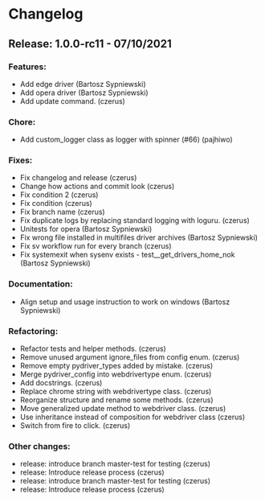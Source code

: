 # Changelog
## Release: 1.0.0-rc11 - 07/10/2021
### Features:
* Add edge driver <bartosz sypniewski> (Bartosz Sypniewski)
* Add opera driver <bartosz sypniewski> (Bartosz Sypniewski)
* Add update command. <czerus> (czerus)
### Chore:
* Add custom_logger class as logger with spinner (#66) <pajhiwo> (pajhiwo)
### Fixes:
* Fix changelog and release <czerus> (czerus)
* Change how actions and commit look <czerus> (czerus)
* Fix condition 2 <czerus> (czerus)
* Fix condition <czerus> (czerus)
* Fix branch name <czerus> (czerus)
* Fix duplicate logs by replacing standard logging with loguru. <czerus> (czerus)
* Unitests for opera <bartosz sypniewski> (Bartosz Sypniewski)
* Fix wrong file installed in multifiles driver archives <bartosz sypniewski> (Bartosz Sypniewski)
* Fix sv workflow run for every branch <czerus> (czerus)
* Fix systemexit when sysenv exists - test__get_drivers_home_nok <bartosz sypniewski> (Bartosz Sypniewski)
### Documentation:
* Align setup and usage instruction to work on windows <bartosz sypniewski> (Bartosz Sypniewski)
### Refactoring:
* Refactor tests and helper methods. <czerus> (czerus)
* Remove unused argument ignore_files from config enum. <czerus> (czerus)
* Remove empty pydriver_types added by mistake. <czerus> (czerus)
* Merge pydriver_config into webdrivertype enum. <czerus> (czerus)
* Add docstrings. <czerus> (czerus)
* Replace chrome string with webdrivertype class. <czerus> (czerus)
* Reorganize structure and rename some methods. <czerus> (czerus)
* Move generalized update method to webdriver class. <czerus> (czerus)
* Use inheritance instead of composition for webdriver class <czerus> (czerus)
* Switch from fire to click. <czerus> (czerus)
### Other changes:
* release: introduce branch master-test for testing <czerus> (czerus)
* release: Introduce release process <czerus> (czerus)
* release: introduce branch master-test for testing <czerus> (czerus)
* release: Introduce release process <czerus> (czerus)